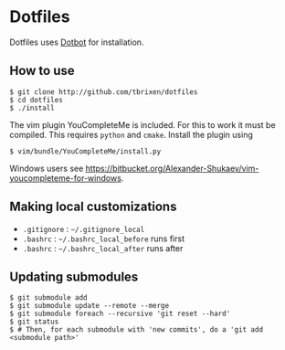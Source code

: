 Dotfiles
========

Dotfiles uses [Dotbot][dotbot] for installation.

How to use
----------

    $ git clone http://github.com/tbrixen/dotfiles
    $ cd dotfiles
    $ ./install

The vim plugin YouCompleteMe is included. For this to work it must be compiled. This requires `python` and `cmake`. Install the plugin using

    $ vim/bundle/YouCompleteMe/install.py

Windows users see https://bitbucket.org/Alexander-Shukaev/vim-youcompleteme-for-windows.

Making local customizations
---------------------------

* `.gitignore` : `~/.gitignore_local`
* `.bashrc` : `~/.bashrc_local_before` runs first
* `.bashrc` : `~/.bashrc_local_after` runs after

Updating submodules
-------------------

    $ git submodule add
    $ git submodule update --remote --merge
	$ git submodule foreach --recursive 'git reset --hard'
	$ git status
	$ # Then, for each submodule with 'new commits', do a 'git add <submodule path>'
	


[dotbot]: https://github.com/anishathalye/dotbot

